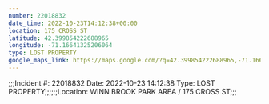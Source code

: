 ```yaml
---
number: 22018832
date_time: 2022-10-23T14:12:38+00:00
location: 175 CROSS ST
latitude: 42.399854222688965
longitude: -71.16641325206064
type: LOST PROPERTY
google_maps_link: https://maps.google.com/?q=42.399854222688965,-71.16641325206064
---
```


;;;Incident #: 22018832  Date: 2022-10-23 14:12:38   Type: LOST PROPERTY;;;;;;Location: WINN BROOK PARK AREA / 175 CROSS ST;;;
